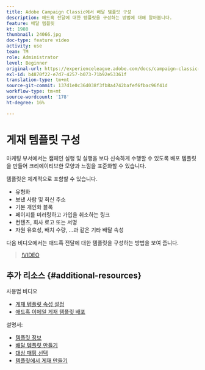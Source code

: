 ```yaml
---
title: Adobe Campaign Classic에서 배달 템플릿 구성
description: 애드혹 전달에 대한 템플릿을 구성하는 방법에 대해 알아봅니다.
feature: 배달 템플릿
kt: 1980
thumbnail: 24066.jpg
doc-type: feature video
activity: use
team: TM
role: Administrator
level: Beginner
original-url: https://experienceleague.adobe.com/docs/campaign-classic-learn/tutorials/sending-messages/delivery-template-configuration.html
exl-id: b4870f22-e7d7-4257-b073-71b92e53361f
translation-type: tm+mt
source-git-commit: 137d1e0c36d038f3fb8a4742bafef6fbac96f41d
workflow-type: tm+mt
source-wordcount: '178'
ht-degree: 16%

---
```


# 게재 템플릿 구성

마케팅 부서에서는 캠페인 실행 및 실행을 보다 신속하게 수행할 수 있도록 배포 템플릿을 만들어 크리에이티브한 모양과 느낌을 표준화할 수 있습니다.

템플릿은 체계적으로 포함할 수 있습니다.

* 유형화
* 보낸 사람 및 회신 주소
* 기본 개인화 블록
* 페이지를 미러링하고 가입을 취소하는 링크
* 컨텐츠, 회사 로고 또는 서명
* 자원 유효성, 배치 수량, ...과 같은 기타 배달 속성

다음 비디오에서는 애드혹 전달에 대한 템플릿을 구성하는 방법을 보여 줍니다.

>[!VIDEO](https://video.tv.adobe.com/v/24066?quality=12)

## 추가 리소스 {#additional-resources}

사용법 비디오

* [게재 템플릿 속성 설정](/help/sending-messages/using-delivery-templates/setting-delivery-template-properties.md)
* [애드혹 이메일 게재 템플릿 배포](/help/sending-messages/using-delivery-templates/deploying-ad-hoc-email-delivery-template.md)

설명서:

* [템플릿 정보](https://docs.campaign.adobe.com/doc/AC/en/DLV_Using_delivery_templates_About_templates.html)
* [배달 템플릿 만들기](https://docs.campaign.adobe.com/doc/AC/en/DLV_Using_delivery_templates_Creating_a_delivery_template.html)
* [대상 매핑 선택](https://docs.campaign.adobe.com/doc/AC/en/DLV_Using_delivery_templates_Selecting_a_target_mapping.html)
* [템플릿에서 게재 만들기](https://docs.campaign.adobe.com/doc/AC/en/DLV_Using_delivery_templates_Creating_a_delivery_from_a_template.html)
